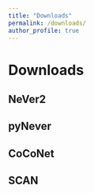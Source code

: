 ```yaml
---
title: "Downloads"
permalink: /downloads/
author_profile: true
---
```


# Downloads

## NeVer2

## pyNever

## CoCoNet

## SCAN
